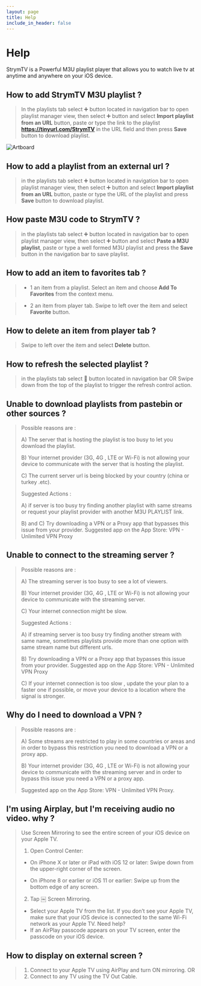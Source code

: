 ```yaml
---
layout: page
title: Help
include_in_header: false
---
```


# **Help**
StrymTV is a Powerful M3U playlist player that allows you to watch live tv at anytime and anywhere on your iOS device.

## How to add StrymTV M3U playlist ?

> In the playlists tab select ➕ button located in navigation bar to open playlist manager view, then select ➕ button and select **Import playlist from an URL** button, paste or type the link to the playlist **https://tinyurl.com/StrymTV** in the URL field and then press **Save** button to download playlist.

![Artboard](https://strymtv.com/assets/strymtvplaylist.jpg)

## How to add a playlist from an external url ?

> in the playlists tab select ➕ button located in navigation bar to open playlist manager view, then select ➕ button and select **Import playlist from an URL** button, paste or type the URL of the playlist and press **Save** button to download playlist. 

## How paste M3U code to StrymTV ?

> in the playlists tab select ➕ button located in navigation bar to open playlist manager view, then select ➕ button and select **Paste a M3U playlist**, paste or type a well formed M3U playlist and press the **Save** button in the navigation bar to save playlist.

## How to add an item to favorites tab ?

> - 1 an item from a playlist.
Select an item and choose **Add To Favorites** from the context menu.

> - 2 an item from player tab.
Swipe to left over the item and select **Favorite** button.

## How to delete an item from player tab ?

> Swipe to left over the item and select **Delete** button.

## How to refresh the selected playlist ?

> in the playlists tab select 🔄 button located in navigation bar
> OR
> Swipe down from the top of the playlist to trigger the refresh control action.

## Unable to download playlists from pastebin or other sources ?

> Possible reasons are :
>
> A) The server that is hosting the playlist is too busy to let you download the playlist.
>
> B) Your internet provider (3G, 4G , LTE or Wi-Fi) is not allowing your device to communicate with the server that is hosting the playlist.
>
> C) The current server url is being blocked by your country (china or turkey .etc).
>
> Suggested Actions :
>
> A) if server is too busy try finding another playlist with same streams or request your playlist provider with another M3U PLAYLIST link.
>
> B) and C)  Try downloading a VPN or a Proxy app that bypasses this issue from your provider.
> Suggested app on the App Store:
> VPN - Unlimited VPN Proxy

## Unable to connect to the streaming server ?

> Possible reasons are :
>
> A) The streaming server is too busy to see a lot of viewers.
>
> B) Your internet provider (3G, 4G , LTE or Wi-Fi) is not allowing your device to communicate with the streaming server.
>
> C) Your internet connection might be slow.
>
> Suggested Actions :
>
> A) if streaming server is too busy try finding another stream with same name, sometimes playlists provide more than one option with same stream name but different urls.
>
> B) Try downloading a VPN or a Proxy app that bypasses this issue from your provider.
> Suggested app on the App Store:
> VPN - Unlimited VPN Proxy
>
> C) If your internet connection is too slow , update the your plan to a faster one if possible, or move your device to a location where the signal is stronger.
>

## Why do I need to download a VPN ? 

>Possible reasons are :
>
>A) Some streams are restricted to play in some countries or areas and in order to bypass this restriction you need to download a VPN or a proxy app.
>
> B) Your internet provider (3G, 4G , LTE or Wi-Fi) is not allowing your device to communicate with the streaming server and in order to bypass this issue you need a VPN or a proxy app.
>
> Suggested app on the App Store:
> VPN - Unlimited VPN Proxy.

## I'm using Airplay, but I'm receiving audio no video. why ?

> Use Screen Mirroring to see the entire screen of your iOS device on your Apple TV.
>
> 1. Open Control Center:
>
> - On iPhone X or later or iPad with iOS 12 or later: Swipe down from the upper-right corner of the screen.
>
> - On iPhone 8 or earlier or iOS 11 or earlier: Swipe up from the bottom edge of any screen. 
>
> 2. Tap ￼ Screen Mirroring.
>
> - Select your Apple TV from the list. If you don’t see your Apple TV, make sure that your iOS device is connected to the same Wi-Fi network as your Apple TV. Need help?
> - If an AirPlay passcode appears on your TV screen, enter the passcode on your iOS device.

## How to display on external screen ?

> 1. Connect to your Apple TV using AirPlay and turn ON mirroring.
> OR
> 2. Connect to any TV using the TV Out Cable. 
